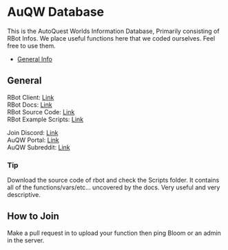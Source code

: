 # AuQW Database
This is the AutoQuest Worlds Information Database, Primarily consisting of RBot Infos. We place useful functions here that we coded ourselves. Feel free to use them.

- [General Info](##General)


## General
RBot Client: [Link](https://github.com/rodit/RBot/releases/)  
RBot Docs: [Link](https://rodit.github.io/rbot-scripts/)  
RBot Source Code: [Link](https://github.com/rodit/RBot)  
RBot Example Scripts: [Link](https://github.com/rodit/rbot-scripts)  

Join Discord: [Link](discord.io/AQWBots)  
AuQW Portal: [Link](https://auqw.tk/)  
AuQW Subreddit: [Link](https://www.reddit.com/r/AutoQuestWorlds/)  
    
   
### Tip
Download the source code of rbot and check the Scripts folder. It contains all of the functions/vars/etc... uncovered by the docs. Very useful and very descriptive.

## How to Join
Make a pull request in to upload your function then ping Bloom or an admin in the server.
